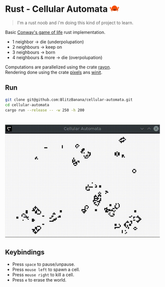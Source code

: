 # Rust - Cellular Automata <img src=".github/ferris.png" title="Cellular Ferris" width="30" height="22">

> I'm a rust noob and i'm doing this kind of project to learn.

Basic [Conway's game of life](https://en.wikipedia.org/wiki/Conway%27s_Game_of_Life) rust implementation.

- 1 neighbor -> die (underpolupation)
- 2 neighbours -> keep on
- 3 neighbours -> born
- 4 neighbours & more -> die (overpolupation)

Computations are parallelized using the crate [rayon](https://crates.io/crates/rayon).  
Rendering done using the crate [pixels](https://crates.io/crates/pixels) ans [winit](https://crates.io/crates/winit).

## Run

```sh
git clone git@github.com:BlitzBanana/cellular-automata.git
cd cellular-automata
cargo run --release -- -w 250 -h 200
```

<h1 align="center">
	<img src=".github/preview.gif" title="Cellular Automata preview">
</h1>

## Keybindings

- Press `space` to pause/unpause.
- Press `mouse left` to spawn a cell.
- Press `mouse right` to kill a cell.
- Press `e` to erase the world.
